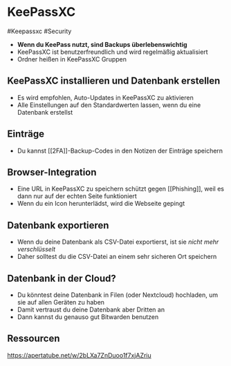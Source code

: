 # KeePassXC

#Keepassxc #Security

- __Wenn du KeePass nutzt, sind Backups überlebenswichtig__
- KeePassXC ist benutzerfreundlich und wird regelmäßig aktualisiert
- Ordner heißen in KeePassXC Gruppen

## KeePassXC installieren und Datenbank erstellen
- Es wird empfohlen, Auto-Updates in KeePassXC zu aktivieren
- Alle Einstellungen auf den Standardwerten lassen, wenn du eine Datenbank erstellst

## Einträge
- Du kannst [[2FA]]-Backup-Codes in den Notizen der Einträge speichern

## Browser-Integration
- Eine URL in KeePassXC zu speichern schützt gegen [[Phishing]], weil es dann nur auf der echten Seite funktioniert
- Wenn du ein Icon herunterlädst, wird die Webseite gepingt

## Datenbank exportieren
- Wenn du deine Datenbank als CSV-Datei exportierst, ist sie _nicht mehr verschlüsselt_
- Daher solltest du die CSV-Datei an einem sehr sicheren Ort speichern

## Datenbank in der Cloud?
- Du könntest deine Datenbank in Filen (oder Nextcloud) hochladen, um sie auf allen Geräten zu haben
- Damit vertraust du deine Datenbank aber Dritten an
- Dann kannst du genauso gut Bitwarden benutzen

## Ressourcen
https://apertatube.net/w/2bLXa7ZnDuoo1f7xjAZriu
